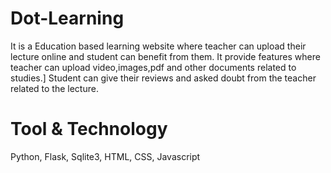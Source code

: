 # Dot-Learning
It is a Education based learning website where teacher can upload their lecture online and student can benefit from them.
It provide features where teacher can upload video,images,pdf and other documents related to studies.]
Student can give their reviews and asked doubt from the teacher related to the lecture.

# Tool & Technology
Python, Flask, Sqlite3, HTML, CSS, Javascript
